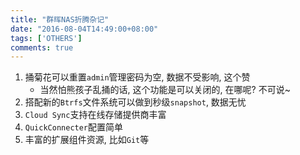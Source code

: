 ```yaml
---
title: "群晖NAS折腾杂记"
date: "2016-08-04T14:49:00+08:00"
tags: ['OTHERS']
comments: true
---
```



1. 捅菊花可以重置`admin`管理密码为空, 数据不受影响, 这个赞
    - 当然怕熊孩子乱捅的话, 这个功能是可以关闭的, 在哪呢? 不可说~
2. 搭配新的`Btrfs`文件系统可以做到秒级`snapshot`, 数据无忧
3. `Cloud Sync`支持在线存储提供商丰富
4. `QuickConnecter`配置简单
5. 丰富的扩展组件资源, 比如`Git`等